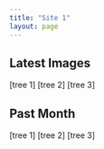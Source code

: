 ```yaml
---
title: "Site 1"
layout: page
---
```


## Latest Images

[tree 1] [tree 2] [tree 3]

## Past Month

[tree 1] [tree 2] [tree 3]
